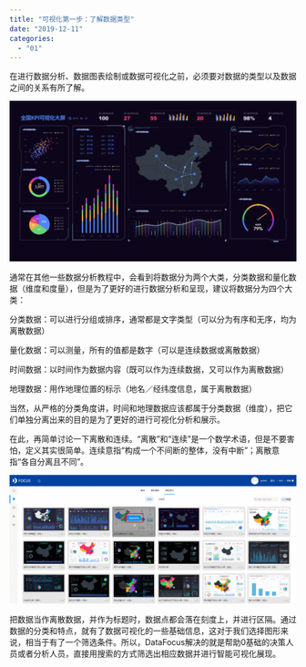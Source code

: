 ```yaml
---
title: "可视化第一步：了解数据类型"
date: "2019-12-11"
categories: 
  - "01"
---
```


在进行数据分析、数据图表绘制或数据可视化之前，必须要对数据的类型以及数据之间的关系有所了解。

![](images/8E0F6095-65C9-4A98-86FF-79AB04D74F71-1024x573.png)

通常在其他一些数据分析教程中，会看到将数据分为两个大类，分类数据和量化数据（维度和度量），但是为了更好的进行数据分析和呈现，建议将数据分为四个大类：

分类数据：可以进行分组或排序，通常都是文字类型（可以分为有序和无序，均为离散数据）

量化数据：可以测量，所有的值都是数字（可以是连续数据或离散数据）

时间数据：以时间作为数据内容（既可以作为连续数据，又可以作为离散数据）

地理数据：用作地理位置的标示（地名／经纬度信息，属于离散数据）

当然，从严格的分类角度讲，时间和地理数据应该都属于分类数据（维度），把它们单独分离出来的目的是为了更好的进行可视化分析和展示。

在此，再简单讨论一下离散和连续。“离散”和“连续”是一个数学术语，但是不要害怕，定义其实很简单。连续意指“构成一个不间断的整体，没有中断”；离散意指“各自分离且不同”。

![](images/word-image-6-1024x458.png)

把数据当作离散数据，并作为标题时，数据点都会落在刻度上，并进行区隔。通过数据的分类和特点，就有了数据可视化的一些基础信息，这对于我们选择图形来说，相当于有了一个筛选条件。所以，DataFocus解决的就是帮助0基础的决策人员或者分析人员，直接用搜索的方式筛选出相应数据并进行智能可视化展现。
